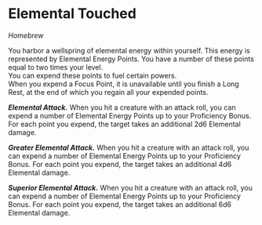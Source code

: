 # Elemental Touched
*Homebrew*

You harbor a wellspring of elemental energy within yourself. This energy is represented by Elemental Energy Points. You have a number of these points equal to two times your level.  
You can expend these points to fuel certain powers.  
When you expend a Focus Point, it is unavailable until you finish a Long Rest, at the end of which you regain all your expended points.


***Elemental Attack.*** When you hit a creature with an attack roll, you can expend a number of Elemental Energy Points up to your Proficiency Bonus. For each point you expend, the target takes an additional 2d6 Elemental damage.

***Greater Elemental Attack.*** When you hit a creature with an attack roll, you can expend a number of Elemental Energy Points up to your Proficiency Bonus. For each point you expend, the target takes an additional 4d6 Elemental damage.

***Superior Elemental Attack.*** When you hit a creature with an attack roll, you can expend a number of Elemental Energy Points up to your Proficiency Bonus. For each point you expend, the target takes an additional 6d6 Elemental damage.